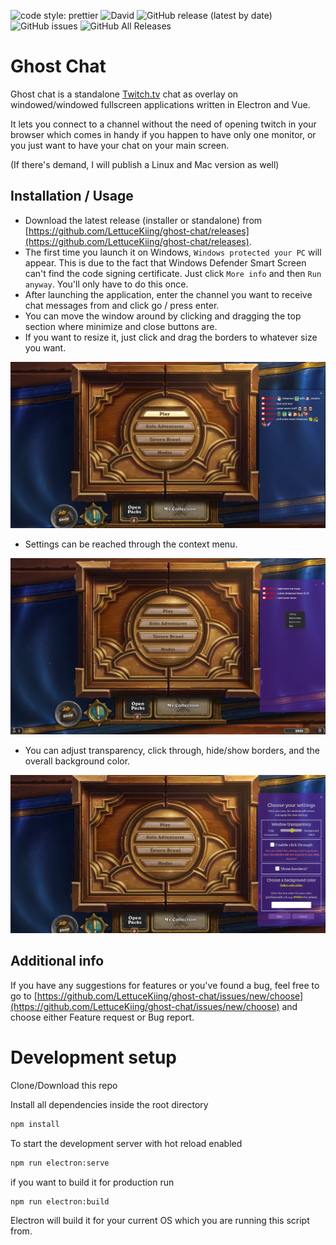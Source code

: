 ![code style: prettier](https://img.shields.io/badge/code_style-prettier-ff69b4.svg?style=flat-square)
![David](https://img.shields.io/david/enubia/ghost-chat)
![GitHub release (latest by date)](https://img.shields.io/github/v/release/enubia/ghost-chat)
![GitHub issues](https://img.shields.io/github/issues/enubia/ghost-chat)
![GitHub All Releases](https://img.shields.io/github/downloads/enubia/ghost-chat/total?color=brightgreen)

# Ghost Chat

Ghost chat is a standalone [Twitch.tv](https://www.twitch.tv) chat as overlay on windowed/windowed fullscreen applications written in Electron and Vue.

It lets you connect to a channel without the need of opening twitch in your browser which comes in handy if you happen to have only one monitor,
or you just want to have your chat on your main screen.

(If there's demand, I will publish a Linux and Mac version as well)

## Installation / Usage

- Download the latest release (installer or standalone) from [https://github.com/LettuceKiing/ghost-chat/releases](https://github.com/LettuceKiing/ghost-chat/releases).
- The first time you launch it on Windows, `Windows protected your PC` will appear. This is due to the fact that Windows Defender Smart Screen can't find the code signing certificate. Just click `More info` and then `Run anyway`. You'll only have to do this once.
- After launching the application, enter the channel you want to receive chat messages from and click go / press enter.
- You can move the window around by clicking and dragging the top section where minimize and close buttons are.
- If you want to resize it, just click and drag the borders to whatever size you want.

![png](markdown-stuff/showcase.png)

- Settings can be reached through the context menu.

![png](markdown-stuff/contextmenu.png)

- You can adjust transparency, click through, hide/show borders, and the overall background color.

![png](markdown-stuff/settings.png)

## Additional info

If you have any suggestions for features or you've found a bug, feel free to go to [https://github.com/LettuceKiing/ghost-chat/issues/new/choose](https://github.com/LettuceKiing/ghost-chat/issues/new/choose) and choose either Feature request or Bug report.

# Development setup

Clone/Download this repo

Install all dependencies inside the root directory

```bash
npm install
```

To start the development server with hot reload enabled

```bash
npm run electron:serve
```

if you want to build it for production run

```bash
npm run electron:build
```

Electron will build it for your current OS which you are running this script from.
